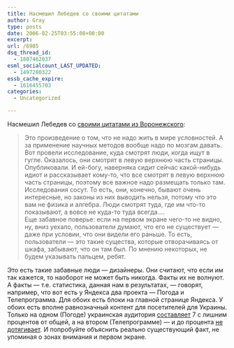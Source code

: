 ```yaml
---
title: Насмешил Лебедев со своими цитатами
author: Gray
type: posts
date: 2006-02-25T03:55:08+00:00
excerpt:
url: /6985
dsq_thread_id:
  - 1807462037
esml_socialcount_LAST_UPDATED:
  - 1497280322
essb_cache_expire:
  - 1616455703
categories:
  - Uncategorized

---
```








Насмешил Лебедев со <a href="http://www.artlebedev.ru/kovodstvo/130/" target="_blank">своими цитатами из Воронежского</a>:

> Это произведение о том, что не надо жить в мире условностей. А за применение научных методов вообще надо по мозгам давать. Вот провели исследование, куда смотрят люди, когда ищут в гугле. Оказалось, они смотрят в левую верхнюю часть страницы. Опубликовали. И ей-богу, наверняка сидит сейчас какой-нибудь идиот и рассказывает кому-то, что все смотрят в левую верхнюю часть страницы, поэтому все важное надо размещать только там. Исследования сосут. То есть, они, конечно, бывают очень интересные, но законы из них выводить нельзя, потому что это вам не физика и алгебра. Люди смотрят туда, где им что-то показывают, а вовсе не куда-то туда всегда&#8230;.  
> Еще забавное поверье: если на первом экране чего-то не видно, ну, вниз уехало, пользователи думают, что его не существует &#8212; даже при условии, что они видели его раньше. То есть, пользователи &#8212; это такие существа, которые отворачиваясь от шкафа, забывают, что он там был. По мнению некоторых, не будем указывать пальцем, ребят.

Это есть такие забавные люди &#8212; дизайнеры. Они считают, что если им так кажется, то наоборот не может быть никогда. Факты их не волнуют.  
А факты &#8212; т.е. статистика, данная нам в результатах, &#8212; говорят, например, что вот есть у Яндекса два проекта &#8212; Погода и Телепрограмма. Для обоих есть блоки на главной странице Яндекса. У обоих есть вполне равнозначный контент для посетителей для Украины. Только на одном (Погоде) украинская аудитория <a href="http://stat.yandex.ru/stats.xml?ReportID=1912&#038;ProjectID=7&#038;Age=d&#038;sort=desc&#038;SDay=0&#038;SMonth=0&#038;SYear=2000&#038;FDay=0&#038;FMonth=0&#038;FYear=2000&#038;Path=.0.166." target="_blank">составляет</a> 7 с лишним процентов от общей, а на втором (Телепрограмме) &#8212; и до процента <a href="http://stat.yandex.ru/stats.xml?ReportID=1912&#038;ProjectID=18&#038;Age=d&#038;sort=desc&#038;SDay=0&#038;SMonth=0&#038;SYear=2000&#038;FDay=0&#038;FMonth=0&#038;FYear=2000&#038;Path=.0.166." target="_blank">не дотягивает</a>. И попробуйте объяснить реально существующий факт, не упоминая о зонах внимания и первом экране.